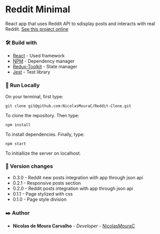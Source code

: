 # Reddit Minimal
React app that uses Reddit API to sdisplay posts and interacts with real Reddit.
[See this project online](https://nicolasmourac.github.io/Reddit-Clone/)

### 🛠️ Build with
* [React](https://reactjs.org) - Used framework
* [NPM](https://www.npmjs.com) - Dependency manager
* [Redux-Toolkit](https://redux-toolkit.js.org/) - State manager
* [Jest](https://jestjs.io/pt-BR/) - Test library

### 🔧 Run Locally
On your terminal, first type:

`git clone git@github.com:NicolasMouraC/Reddit-Clone.git`

To clone the repository.
Then type:

`npm install`

To install dependencies.
Finally, type:

`npm start`

To initiallize the server on localhost.

### 📌 Version changes
* 0.3.0 - Reddit new posts integration with app through json api
* 0.2.1 - Responsive posts section
* 0.2.0 - Reddit posts integration with app through json api
* 0.1.1 - Page stylized with css
* 0.1.0 - Page style division

### ✒️ Author
* **Nicolas de Moura Carvalho** - *Developer* - [NicolasMouraC](https://github.com/NicolasMouraC)
